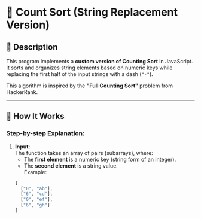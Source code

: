# 🧮 Count Sort (String Replacement Version)

## 📘 Description
This program implements a **custom version of Counting Sort** in JavaScript.  
It sorts and organizes string elements based on numeric keys while replacing the first half of the input strings with a dash (`"-"`).  

This algorithm is inspired by the **"Full Counting Sort"** problem from HackerRank.

---

## 🚀 How It Works

### Step-by-step Explanation:
1. **Input**:  
   The function takes an array of pairs (subarrays), where:  
   - The **first element** is a numeric key (string form of an integer).  
   - The **second element** is a string value.  
   Example:  
   ```js
   [
     ["0", "ab"],
     ["6", "cd"],
     ["0", "ef"],
     ["6", "gh"]
   ]
